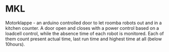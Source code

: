 # MKL
Motorklappe - an arduino controlled door to let roomba robots out and in a kitchen counter.
A door open and closes with a power control based on a loadcell control, while the absence time of each robot is monitored.
Each of them count present actual time, last run time and highest time at all (below 10hours).


